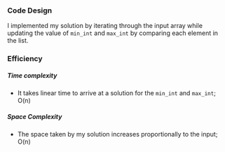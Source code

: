 ### Code Design

I implemented my solution by iterating through the input array while updating the value of `min_int` and `max_int` by comparing each element in the list.

### Efficiency

##### Time complexity

- It takes linear time to arrive at a solution for the `min_int` and `max_int`; O(n)

##### Space Complexity

- The space taken by my solution increases proportionally to the input; O(n)
